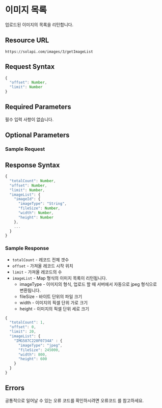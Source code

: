 # 이미지 목록

업로드된 이미지의 목록을 리턴합니다.

## Resource URL

`https://solapi.com/images/3/getImageList`

## Request Syntax

```javascript
{
  "offset": Number,
  "limit": Number
}
```

## Required Parameters

필수 입력 사항이 없습니다.

## Optional Parameters

### Sample Request

## Response Syntax

```javascript
{
  "totalCount": Number,
  "offset": Number,
  "limit": Number,
  "imageList": {
    "imageId": {
      "imageType": "String",
      "fileSize": Number,
      "width": Number,
      "height": Number
    },
    ...
  }
}
```

### Sample Response

* `totalCount` - 레코드 전체 갯수
* `offset` - 가져올 레코드 시작 위치
* `limit` - 가져올 레코드의 수
* `imageList` - Map 형식의 이미지 목록이 리턴됩니다.
  * imageType - 이미지의 형식, 업로드 할 때 서버에서 자동으로 jpeg 형식으로 변환됩니다.
  * fileSize - 바이트 단위의 파일 크기
  * width - 이미지의 픽셀 단위 가로 크기
  * height - 이미지의 픽셀 단위 세로 크기

```javascript
{
  "totalCount": 1,
  "offset": 0,
  "limit": 20,
  "imageList": {
    "IMG587C220F0734A" : {
      "imageType": "jpeg",
      "fileSize": 245000,
      "width": 800,
      "height": 600
    }
  }
}
```

## Errors

공통적으로 일어날 수 있는 오류 코드를 확인하시려면 오류코드 를 참고하세요.

